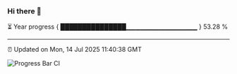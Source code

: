 ### Hi there 👋

⏳ Year progress { ███████████████▁▁▁▁▁▁▁▁▁▁▁▁▁▁▁ } 53.28 %

---

⏰ Updated on Mon, 14 Jul 2025 11:40:38 GMT

![Progress Bar CI](https://github.com/IshwaranRudhara/GIT-ACTION/workflows/Progress%20Bar%20CI/badge.svg)
